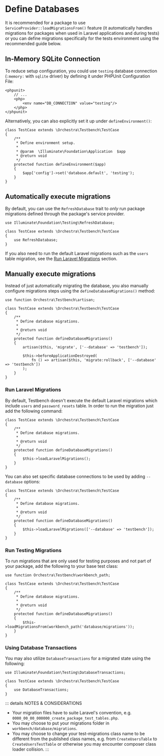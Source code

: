 # Define Databases

It is recommended for a package to use `ServiceProvider::loadMigrationsFrom()` feature (it automatically handles migrations for packages when used in Laravel applications and during tests) or you can define migrations specifically for the tests environment using the recommended guide below.


## In-Memory SQLite Connection

To reduce setup configuration, you could use `testing` database connection (`:memory:` with `sqlite` driver) by defining it under PHPUnit Configuration File:

```xml{4}
<phpunit>
    // ...
    <php>
        <env name="DB_CONNECTION" value="testing"/>
    </php>
</phpunit>
```

Alternatively, you can also explicitly set it up under `defineEnvironment()`:

```php{9-12}
class TestCase extends \Orchestra\Testbench\TestCase 
{
    /**
     * Define environment setup.
     *
     * @param  \Illuminate\Foundation\Application  $app
     * @return void
     */
    protected function defineEnvironment($app)
    {
        $app['config']->set('database.default', 'testing');
    }
}
```

## Automatically execute migrations

By default, you can use the `RefreshDatabase` trait to *only* run package migrations defined through the package's service provider.

```php{1,5}
use Illuminate\Foundation\Testing\RefreshDatabase;

class TestCase extends \Orchestra\Testbench\TestCase
{
    use RefreshDatabase;
}
```

If you also need to run the default Laravel migrations such as the `users` table migration, see the [Run Laravel Migrations](#run-laravel-migrations) section.

## Manually execute migrations

Instead of just automatically migrating the database, you also manually configure migrations steps using the `defineDatabaseMigrations()` method:

```php{1,10-17}
use function Orchestra\Testbench\artisan;

class TestCase extends \Orchestra\Testbench\TestCase
{
    /**
     * Define database migrations.
     *
     * @return void
     */
    protected function defineDatabaseMigrations()
    {
        artisan($this, 'migrate', ['--database' => 'testbench']);

        $this->beforeApplicationDestroyed(
            fn () => artisan($this, 'migrate:rollback', ['--database' => 'testbench'])
        );
    }
}
```

### Run Laravel Migrations

By default, Testbench doesn't execute the default Laravel migrations which include `users` and `password_resets` table. In order to run the migration just add the following command:

```php{10}
class TestCase extends \Orchestra\Testbench\TestCase
{
    /**
     * Define database migrations.
     *
     * @return void
     */
    protected function defineDatabaseMigrations()
    {
        $this->loadLaravelMigrations();
    }
}
```

You can also set specific database connections to be used by adding `--database` options:

```php{10}
class TestCase extends \Orchestra\Testbench\TestCase
{
    /**
     * Define database migrations.
     *
     * @return void
     */
    protected function defineDatabaseMigrations()
    {
        $this->loadLaravelMigrations(['--database' => 'testbench']);
    }
}
```

### Run Testing Migrations

To run migrations that are only used for testing purposes and not part of your package, add the following to your base test class:

```php{1,12}
use function Orchestra\Testbench\workbench_path;

class TestCase extends \Orchestra\Testbench\TestCase
{
    /**
     * Define database migrations.
     *
     * @return void
     */
    protected function defineDatabaseMigrations()
    {
        $this->loadMigrationsFrom(workbench_path('database/migrations'));
    }
}
```

### Using Database Transactions

You may also utilize `DatabaseTransactions` for a migrated state using the following:

```php{1,5}
use Illuminate\Foundation\Testing\DatabaseTransactions;

class TestCase extends \Orchestra\Testbench\TestCase
{
    use DatabaseTransactions;
}
```

::: details NOTES & CONSIDERATIONS

* Your migration files have to suite Laravel's convention, e.g. `0000_00_00_000000_create_package_test_tables.php`.
* You may choose to put your migrations folder in `workbench/database/migrations`.
* You may choose to change your test-migrations class name to be different from the published class names, e.g. from `CreateUsersTable` to `CreateUsersTestTable` or otherwise you may encounter composer class loader collision.
:::
